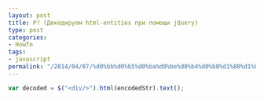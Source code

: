 ```yaml
---
layout: post
title: Р? (Декодируем html-entities при помощи jQuery)
type: post
categories:
- HowTo
tags:
- javascript
permalink: "/2014/04/07/%d0%bb%d0%b5%d0%ba%d0%be%d0%b4%d0%b8%d1%80%d1%83%d0%b5%d0%bc-html-entities/"
---
```

```javascript
var decoded = $("<div/>").html(encodedStr).text();
```
